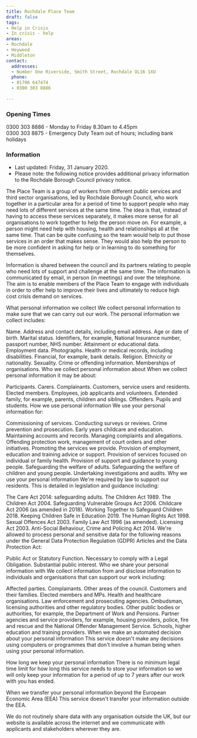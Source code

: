 ```yaml
---
title: Rochdale Place Team
draft: false
tags:
- Help in Crisis
- In crisis - help
areas:
- Rochdale
- Heywood
- Middleton
contact:
  addresses:
  - Number One Riverside, Smith Street, Rochdale OL16 1XU 
  phone:
  - 01706 647474
  - 0300 303 8886
  
---
```


### Opening Times
0300 303 8886 - Monday to Friday 8.30am to 4.45pm  
0300 303 8875 - Emergency Duty Team out of hours; including bank holidays

### Information
* Last updated: Friday, 31 January 2020.  
* Please note: the following notice provides additional privacy information to the Rochdale Borough Council privacy notice.

The Place Team is a group of workers from different public services and third sector organisations, led by Rochdale Borough Council, who work together in a particular area for a period of time to support people who may need lots of different services at the same time. The idea is that, instead of having to access these services separately, it makes more sense for all organisations to work together to help the person move on. For example, a person might need help with housing, health and relationships all at the same time. That can be quite confusing so the team would help to put those services in an order that makes sense. They would also help the person to be more confident in asking for help or in learning to do something for themselves.

Information is shared between the council and its partners relating to people who need lots of support and challenge at the same time. The information is communicated by email, in person (in meetings) and over the telephone. The aim is to enable members of the Place Team to engage with individuals in order to offer help to improve their lives and ultimately to reduce high cost crisis demand on services.

What personal information we collect
We collect personal information to make sure that we can carry out our work. The personal information we collect includes:

Name.
Address and contact details, including email address.
Age or date of birth.
Marital status.
Identifiers, for example, National Insurance number, passport number, NHS number.
Attainment or educational data.
Employment data.
Photographs.
Health or medical records, including disabilities.
Financial, for example, bank details.
Religion.
Ethnicity or nationality.
Sexuality.
Crime or offending information.
Memberships of organisations.
Who we collect personal information about
When we collect personal information it may be about:

Participants.
Carers.
Complainants.
Customers, service users and residents.
Elected members.
Employees, job applicants and volunteers.
Extended family, for example, parents, children and siblings.
Offenders.
Pupils and students.
How we use personal information
We use your personal information for:

Commissioning of services.
Conducting surveys or reviews.
Crime prevention and prosecution.
Early years childcare and education.
Maintaining accounts and records.
Managing complaints and allegations.
Offending protection work, management of court orders and other initiatives.
Promoting the services we provide.
Provision of employment, education and training advice or support.
Provision of services focused on individual or family health.
Provision of support and guidance to young people.
Safeguarding the welfare of adults.
Safeguarding the welfare of children and young people.
Undertaking investigations and audits.
Why we use your personal information
We're required by law to support our residents. This is detailed in legislation and guidance including:

The Care Act 2014: safeguarding adults.
The Children Act 1989.
The Children Act 2004.
Safeguarding Vulnerable Groups Act 2006.
Childcare Act 2006 (as amended in 2018).
Working Together to Safeguard Children 2018.
Keeping Children Safe in Education 2019.
The Human Rights Act 1998.
Sexual Offences Act 2003.
Family Law Act 1996 (as amended).
Licensing Act 2003.
Anti-Social Behaviour, Crime and Policing Act 2014.
We're allowed to process personal and sensitive data for the following reasons under the General Data Protection Regulation (GDPR) Articles and the Data Protection Act:

Public Act or Statutory Function.
Necessary to comply with a Legal Obligation.
Substantial public interest.
Who we share your personal information with
We collect information from and disclose information to individuals and organisations that can support our work including:

Affected parties.
Complainants.
Other areas of the council.
Customers and their families.
Elected members and MPs.
Health and healthcare organisations.
Law enforcement and prosecuting agencies.
Ombudsman, licensing authorities and other regulatory bodies.
Other public bodies or authorities, for example, the Department of Work and Pensions.
Partner agencies and service providers, for example, housing providers, police, fire and rescue and the National Offender Management Service.
Schools, higher education and training providers.
When we make an automated decision about your personal information
This service doesn't make any decisions using computers or programmes that don't involve a human being when using your personal information.

How long we keep your personal information
There is no minimum legal time limit for how long this service needs to store your information so we will only keep your information for a period of up to 7 years after our work with you has ended.

When we transfer your personal information beyond the European Economic Area (EEA)
This service doesn't transfer your information outside the EEA.

We do not routinely share data with any organisation outside the UK, but our website is available across the internet and we communicate with applicants and stakeholders wherever they are.